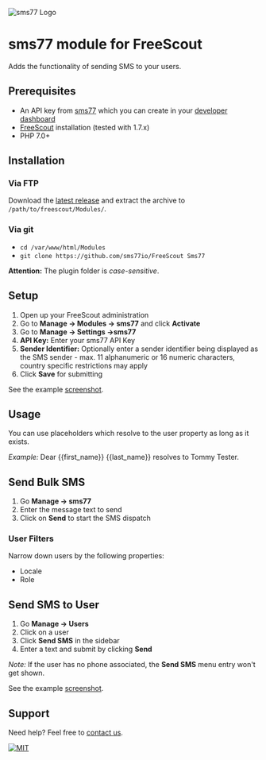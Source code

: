 ![](https://www.sms77.io/wp-content/uploads/2019/07/sms77-Logo-400x79.png "sms77 Logo")

# sms77 module for FreeScout

Adds the functionality of sending SMS to your users.

## Prerequisites

- An API key from [sms77](https://www.sms77.io) which you can create in
  your [developer dashboard](https://app.sms77.io/developer)
- [FreeScout](https://freescout.net/) installation (tested with 1.7.x)
- PHP 7.0+

## Installation

### Via FTP

Download
the [latest release](https://github.com/sms77io/FreeScout/releases/latest/download/sms77-freescout-latest.zip)
and extract the archive to `/path/to/freescout/Modules/`.

### Via git

- `cd /var/www/html/Modules`
- `git clone https://github.com/sms77io/FreeScout Sms77`

**Attention:** The plugin folder is *case-sensitive*.

## Setup

1. Open up your FreeScout administration
2. Go to **Manage -> Modules -> sms77** and click **Activate**
3. Go to **Manage -> Settings ->sms77**
4. **API Key:** Enter your sms77 API Key
5. **Sender Identifier:** Optionally enter a sender identifier being displayed as the SMS
   sender - max. 11 alphanumeric or 16 numeric characters, country specific restrictions
   may apply
6. Click **Save** for submitting

See the example [screenshot](_screenshots/configuration.png).

## Usage

You can use placeholders which resolve to the user property as long as it exists.

*Example:* Dear {{first_name}} {{last_name}} resolves to Tommy Tester.

## Send Bulk SMS

1. Go **Manage -> sms77**
2. Enter the message text to send
3. Click on **Send** to start the SMS dispatch

### User Filters
Narrow down users by the following properties:
- Locale
- Role

## Send SMS to User

1. Go **Manage -> Users**
2. Click on a user
3. Click **Send SMS** in the sidebar
4. Enter a text and submit by clicking **Send**

*Note:* If the user has no phone associated, the **Send SMS** menu entry won't get shown.

See the example [screenshot](_screenshots/sms_bulk.png).

## Support

Need help? Feel free to [contact us](https://www.sms77.io/en/company/contact/).

[![MIT](https://img.shields.io/badge/License-MIT-teal.svg)](LICENSE)